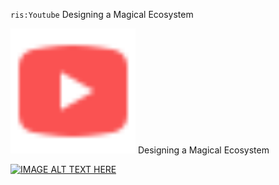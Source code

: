 `ris:Youtube` Designing a Magical Ecosystem

<img src="docs/assets/icons8-youtube-30.png" alt="drawing" width="200"/> Designing a Magical Ecosystem

[![IMAGE ALT TEXT HERE](https://www.youtube.com/watch?v=sxz0OWGw6qE/0.jpg)](https://www.youtube.com/watch?v=sxz0OWGw6qE)